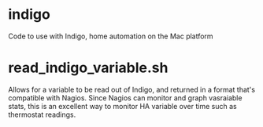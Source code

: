 # indigo
Code to use with Indigo, home automation on the Mac platform

# read_indigo_variable.sh
Allows for a variable to be read out of Indigo, and returned in a format that's compatible with Nagios. Since Nagios can monitor and graph vasraiable stats, this is an excellent way to monitor HA variable over time such as thermostat readings.
